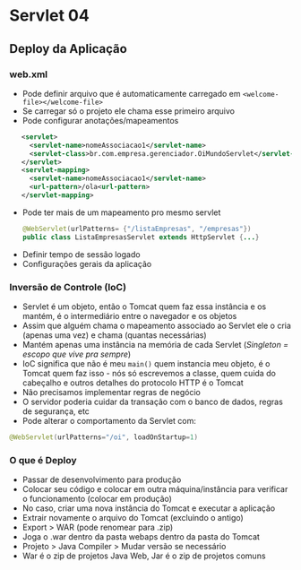 # Servlet 04

## Deploy da Aplicação

### web.xml
- Pode definir arquivo que é automaticamente carregado em ```<welcome-file></welcome-file>```
 - Se carregar só o projeto ele chama esse primeiro arquivo
- Pode configurar anotações/mapeamentos
 ```xml
    <servlet>
      <servlet-name>nomeAssociacao1</servlet-name>
      <servlet-class>br.com.empresa.gerenciador.OiMundoServlet</servlet-class>
    </servlet>
    <servlet-mapping>
      <servlet-name>nomeAssociacao1</servlet-name>
      <url-pattern>/ola<url-pattern>
    </servlet-mapping>
  ```
- Pode ter mais de um mapeamento pro mesmo servlet
  ```java
  @WebServlet(urlPatterns= {"/listaEmpresas", "/empresas"})
  public class ListaEmpresasServlet extends HttpServlet {...}
  ```
- Definir tempo de sessão logado
- Configurações gerais da aplicação

### Inversão de Controle (IoC)
- Servlet é um objeto, então o Tomcat quem faz essa instância e os mantém, é o intermediário entre o navegador e os objetos
 - Assim que alguém chama o mapeamento associado ao Servlet ele o cria (apenas uma vez) e chama (quantas necessárias)
- Mantém apenas uma instância na memória de cada Servlet (*Singleton = escopo que vive pra sempre*)
- IoC significa que não é meu ```main()``` quem instancia meu objeto, é o Tomcat quem faz isso - nós só escrevemos a classe, quem cuida do cabeçalho e outros detalhes do protocolo HTTP é o Tomcat
- Não precisamos implementar regras de negócio
- O servidor poderia cuidar da transação com o banco de dados, regras de segurança, etc
- Pode alterar o comportamento da Servlet com:
```java
@WebServlet(urlPatterns="/oi", loadOnStartup=1)
```

### O que é Deploy
- Passar de desenvolvimento para produção
- Colocar seu código e colocar em outra máquina/instância para verificar o funcionamento (colocar em produção)
- No caso, criar uma nova instância do Tomcat e executar a aplicação
 - Extrair novamente o arquivo do Tomcat (excluindo o antigo)
 - Export > WAR (pode renomear para .zip)
 - Joga o .war dentro da pasta webaps dentro da pasta do Tomcat
- Projeto > Java Compiler > Mudar versão se necessário
- War é o zip de projetos Java Web, Jar é o zip de projetos comuns
